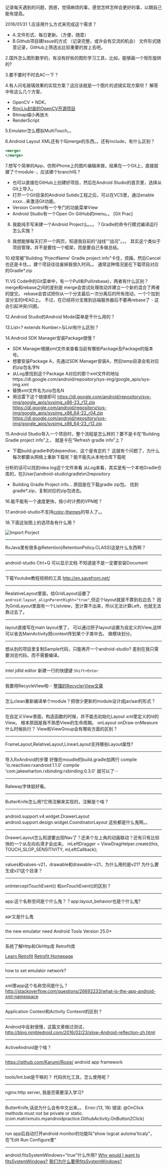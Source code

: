 记录每天遇到的问题，困惑，觉得麻烦的事，感觉怎样怎样会更好的事，以期自己能有提高。

2016/01/31
1.应该用什么方式来完成这个需求？
  * A.文件形式、每日更新。（方便，随意）
  * B.Github项目建Issue的方式 （记录完整，或许会有交流的机会）
文件形式随意记录，GitHub上筛选出比较重要的放上去吧。

2.国外怎么图形数学的，有没有好些的图形学习工具，比如，能够画一个矩形旋转的?


3.要不要时不时去AC一下？

4.有人问毛玻璃效果的实现方案？这应该就是一个图片的滤镜实现方案呗？
解答中有这么几个方案，
 * OpenCV + NDK、
 * [RincLiu封装的OpenCV开源项目](https://github.com/RincLiu/Roid-OpenCV-Snippets)
 * Bitmap缩小再放大
 * RenderScript


5.Emulator怎么模拟MultiTouch。。


6.Android Layout XML还有个叫merge的东西。。还有include，有什么区别？
```xml
<merge>
</merge>
```

7.想写个简单的App，仿照iPhone上的图片编辑来做，结果在一个Git上，直接就建了个module··，应该建个branch吗？
* 也可以直接在GitHub上创建好项目，然后在Android Studio的首页里，选择从Git上导入。
* 打开一个Git目录的Android Sutido工程之后，可以在VCS里，通过enable xxxx...来激活Git功能。
* Version Control有一个专门的功能菜单View
* Android Studio有一个Open On GitHub的menu。。
[Git Prac]


8. 我能纯手写来建一个Android Project么。。。？Gradle的命令行模式编译运行怎么实施？

9. 我想能够每天打开一个网页，知道我目前的“战线”“战况”。。。
其实这个类似于项目管理，并不是要找一个框架，而是要自己多做总结。

10.经常被"Building 'PrjectName' Gradle project info"卡住，烦躁。然后Cancel也还是卡住。。建个项目往往废掉我很久时间。。
通常这种情况是在下载项目对应的Gradle*.zip

11.VS Code中的Git菜单中，有一个Pull和Pull(rebase)，两者有什么区别？
merge和rebase之间的差别是
merge会尝试处理改动并建立一个新的混合了两者的提交。
rebase会尝试把你从一个分支最后一次分离后的所有改动，一个个加到该分支的HEAD上。
不过，在已经将分支推到远端服务器后不要再rebase了 - 这会引起冲突/问题。

12.Android Studio的Android Model菜单是干什么用的？

13.List<? extends Number>与List<Number>有什么区别？

14.Android SDK Manager安装Package很慢？
* SDK Manager根据xml文件来查看当前有哪些Package及Package的版本号。
* 想要安装Package A，先通过SDK Manager安装A，然后temp目录会有对应的zip包名字N
* 从Log里找到这个Package A对应的那个xml文件的地址https://dl.google.com/android/repository/sys-img/google_apis/sys-img.xml
* 替换xml文件名为zip包名N
* 用迅雷下这个链接即可
 https://dl.google.com/android/repository/sys-img/google_apis/sysimg_x86-23_r12.zip
 https://dl.google.com/android/repository/sys-img/google_apis/sysimg_x86_64-22_r04.zip
 https://dl.google.com/android/repository/sys-img/google_apis/sysimg_x86_64-23_r12.zip
 
 
 15.Android Studio导入一个项目时，整个流程是怎么样的？要不是卡在“Building Gradle project info”上，
 就是卡在“Refresh gradle info”上？
 
 * 下载build.gradle中的dependise，这个是肯定的？
 这就有个问题了，为什么每次都要从网络上重新下载呢？能不能先从本地仓库下载呢
 
 分析的话可以找到idea.log这个文件来看
 从Log来看，其实是有一个本地Gradle仓库的，在[User]\android-studio\gradle\m2repository
 
 * Building Gradle Project info...
 原因是在下载gradle zip包。
 找到gradle*.zip，复制对应的zip包进去。
 
 16.能不能有一个速度更快，按小时计费的VPN呢？
 
 17.android-studio不支持[color-themes](http://color-themes.com/?view=index)的导入了。。
 
 18.下面这张图上的选项各有什么用？

 ![Import Porject](.\image\import-project.png)
 
 ---
RxJava里有很多@Retention)RetentionPolicy.CLASS)这是什么东西啊？


---
android-studio Ctrl+Q 可以显示文档 不知道是不是一定要安装Document
 
 
---
下载Youtube教程视频的工具 http://en.savefrom.net/

---
RealativeLayout里面，给GridLayout设置了```android:layout_alignParentRight="true"```,但这个layout就是不靠到右边去？
因为GridLayout里面有一个Listview，宽计算不出来，所以无法计算Left，也就无法靠过去了。


---
layout直接写在main layout里了，
可以通过把子layout设置为自定义的View,这样可以省去MainActivity把context传到某个子类中去。
做模块划分。

---
想从别的项目里复制Sample代码，只能再开一个android-studio?
差别在我只需要浏览代码，而不需要编译。

---
intel jdlld editor 新建一行的快捷键
```Shift+Enter```

---
我要用RecycleView啦···
[整理的RecyclerView文章](http://gundumw100.iteye.com/blog/2201018)

---
怎么clean重新编译单个module？把很少更新的module设计成jar/aar的形式？

---
在自定义View里面，构造函数的时候，并不能去初始化Layout xml里定义的Id的View。
根本原因是我不熟悉View的生命周期。
onLayout onDraw onMeasure什么时候执行？
View和ViewGroup会有哪些方面的区别？

---
FrameLayout,RelativeLayout,LinearLayout支持哪些Layout属性?

---
导入RxAndroid的步骤
好像在moudle的build.gradle加两行 
    compile 'io.reactivex:rxandroid:1.1.0'
    compile 'com.jakewharton.rxbinding:rxbinding:0.3.0'
就可以了···

---
Raleway字体挺好看。

---
ButterKnife怎么用?它用注解来实现的，注解是个啥？

---
android.support.v4.widget.DrawerLayout
android.support.design.widget.CoordinatorLayout
这些都是什么鬼啊。。
[](http://developer.android.com/reference/android/support/design/widget/CoordinatorLayout.html)

---
DrawerLayout怎么知道要出现Nav了？还来个左上角的动画联动？还有只有比较快的一个从左向右滑才会出来。
mLeftDragger = ViewDragHelper.create(this, TOUCH_SLOP_SENSITIVITY, mLeftCallback);



---
values和values-v21，drawable和drawable-v21，为什么用的是v21?
为什么要生成v21这个目录？


---
onInterceptTouchEvent() 和onTouchEvent()的区别？


---
app:这个名称空间是个什么鬼？？app:layout_behavior也是个什么鬼?

---
aar又是什么鬼


---
the new emulator need Android Tools Version 25.0+


---
系统了解Http和OkHttp库 Retrofit库

[Learn Retrofit](https://futurestud.io/blog/retrofit-synchronous-and-asynchronous-requests)
[Retrofit Homepage](http://square.github.io/retrofit/)


---
how to set emulator network?


---
xml里app这个名称空间是什么？
http://stackoverflow.com/questions/26692233/what-is-the-app-android-xml-namespace


---
Application Context和Activity Contexnt的区别？

---
Android中反射很慢，这篇文章做过测试，http://blog.nimbledroid.com/2016/02/23/slow-Android-reflection-zh.html

---
ActiveAndroid是个啥？


---
https://github.com/Karumi/Rosie/
android app framework

---
tools/lint.bat是干嘛的？
代码优化工具，怎么使用呢？


---
nginx:http server, 我是否需要深入学习?

---
ButterKnife,话说为什么会有中文出来。。
Error:(13, 18) 错误: @OnClick methods must not be private or static. (com.matrixmuto.myandroidpractice.GithubActivity.OnButton2Click)

---
run app后自动打开android monitor的功能叫“show logcat automa'ticaly”，在“Edit Run Configure里”


---
android:fitsSystemWindows="true"什么作用?
[Why would I want to fitsSystemWindows?](https://medium.com/google-developers/why-would-i-want-to-fitssystemwindows-4e26d9ce1eec#.v6puehmt4)
[我们为什么要用fitsSystemWindows?](https://github.com/bboyfeiyu/android-tech-frontier/blob/b9f10d810ceb0d03a3d10e9878381531166c5260/issue-35/%E4%B8%BA%E4%BB%80%E4%B9%88%E6%88%91%E4%BB%AC%E8%A6%81%E7%94%A8fitsSystemWindows.md)
